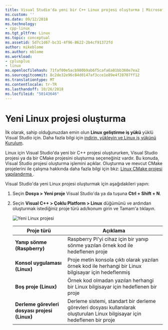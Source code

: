 ```yaml
---
title: Visual Studio'da yeni bir C++ Linux projesi oluşturma | Microsoft Docs
ms.custom: ''
ms.date: 09/12/2018
ms.technology:
- cpp-linux
ms.tgt_pltfrm: Linux
ms.topic: conceptual
ms.assetid: 5d7c1d67-bc31-4f96-8622-2b4cf91372fd
author: mikeblome
ms.author: mblome
ms.workload:
- cplusplus
- linux
ms.openlocfilehash: 71faf00e5acb980b9ab6f5cafa6a81bb360e7ea2
ms.sourcegitcommit: 8c2de32e96c84d0147af3cce1e89e4f28707ff12
ms.translationtype: MT
ms.contentlocale: tr-TR
ms.lasthandoff: 10/26/2018
ms.locfileid: "50143646"
---
```

# <a name="create-a-new-linux-project"></a>Yeni Linux projesi oluşturma

İlk olarak, sahip olduğunuzdan emin olun **Linux geliştirme iş yükü** yüklü Visual Studio için. Daha fazla bilgi için [indirin, yükleyin ve Linux iş yükünü Kurulum](download-install-and-setup-the-linux-development-workload.md).

Linux için Visual Studio'da yeni bir C++ projesi oluştururken, Visual Studio projesi ya da bir CMake projesini oluşturma seçeneğiniz vardır. Bu konuda, Visual Studio projesi oluşturma işlemini açıklar. Oluşturma ve mevcut CMake projelerini ile çalışma hakkında daha fazla bilgi için bkz: [Linux CMake projesi yapılandırma ](cmake-linux-project.md).

Visual Studio'da yeni Linux projesi oluşturmak için aşağıdakileri yapın:

1. Seçin **Dosya > Yeni proje** Visual Studio'da ya da tuşuna **Ctrl + Shift + N**.
1. Seçin **Visual C++ > Çoklu Platform > Linux** düğümünü ve ardından oluşturmak istediğiniz proje türü adı/konum girin ve Tamam'a tıklayın.

   ![Yeni Linux projesi](media/newproject.png)

   | Proje türü | Açıklama
   | ------------ | ---
   | **Yanıp sönme (Raspberry)**           | Raspberry Pi'yi cihaz için bir yanıp sönme yazılan örnek kod ile hedeflenen proje
   | **Konsol uygulaması (Linux)** | Proje metin konsola çıktı olarak yazılan örnek kod ile herhangi bir Linux bilgisayar için hedeflenmiş
   | **Boş proje (Linux)**       | Örnek kod olmadan yazılan herhangi bir Linux bilgisayar için hedeflenen bir proje
   | **Derleme görevleri dosyası projesi (Linux)**    | Derleme sistemi, standart bir derleme görevleri dosyası kullanılarak oluşturulan Linux bilgisayar için hedeflenen bir proje

